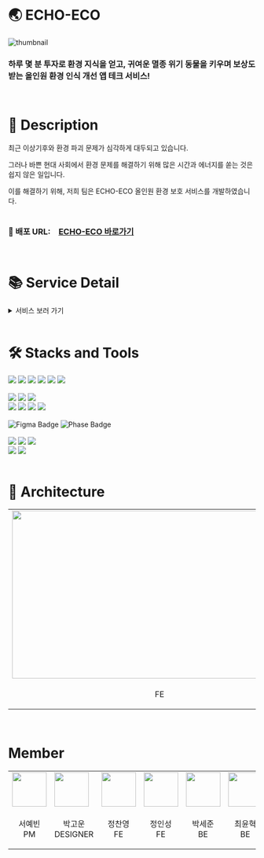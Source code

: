# 🌏 ECHO-ECO

![thumbnail](https://github.com/user-attachments/assets/bb405751-441c-4c64-9e79-e0b03b7d6cc8)
### 하루 몇 분 투자로 환경 지식을 얻고, 귀여운 멸종 위기 동물을 키우며 보상도 받는 올인원 환경 인식 개선 앱 테크 서비스! 
<br>

# 📝 Description

최근 이상기후와 환경 파괴 문제가 심각하게 대두되고 있습니다. 

그러나 바쁜 현대 사회에서 환경 문제를 해결하기 위해 많은 시간과 에너지를 쏟는 것은 쉽지 않은 일입니다. 

이를 해결하기 위해, 저희 팀은 ECHO-ECO 올인원 환경 보호 서비스를 개발하였습니다.
<br><br>
### 🔗 배포 URL: [ECHO-ECO 바로가기](http://echoeco.shop.s3-website-us-east-1.amazonaws.com)
<br>

# 📚 Service Detail
<details>
  <summary>서비스 보러 가기</summary>

  <table>
    <tr>
      <td>
        <img src="https://media.discordapp.net/attachments/1256824032909856870/1268480011590176829/image.png?ex=66ac9391&is=66ab4211&hm=f0d4e4881014e2f1788e06892cce067071b443db800c5fa19e180e57fec1e21c&=&format=webp&quality=lossless&width=540&height=1168" width="300px" height="668px" />
      </td>
      <td>
        <img src="https://media.discordapp.net/attachments/1256824032909856870/1268480307636604928/image.png?ex=66ac93d8&is=66ab4258&hm=6873732a76cfb87295dd7725e34d8e7f3a09a8da303fa2631c5718b919fc8eb5&=&format=webp&quality=lossless&width=538&height=1170" width="300px" height="680px" />
      </td>
      <td>
        <img src="https://media.discordapp.net/attachments/1256824032909856870/1268480261579079743/image.png?ex=66ac93cd&is=66ab424d&hm=086ef35c568efb1176cc13beeb8407030d462be47c489d0cdf9d8d5acbfd5324&=&format=webp&quality=lossless&width=540&height=1168" width="300px" height="668px" />
      </td>
    </tr>
    <tr>
      <td><p align="center">로그인 페이지</p></td>
      <td><p align="center">캐릭터 선택 페이지</p></td>
      <td><p align="center">캐릭터 설명 페이지</p></td>
    </tr>
  </table>

  <table>
    <tr>
      <td>
        <img src="https://cdn.discordapp.com/attachments/1256824032909856870/1268478936078225550/image.png?ex=66ac9291&is=66ab4111&hm=b2c81f36d8125db7df48371b718339cbfcfae7f9e492d42822b6ddf73ca7ebdd&" width="300px" height="668px" />
      </td>
      <td>
        <img src="https://cdn.discordapp.com/attachments/1256824032909856870/1268478992453861419/image.png?ex=66ac929f&is=66ab411f&hm=42ead409f14412ce78d359eb7d6394cfeaa2bebc873290523f2ef0cc48a8ba39&" width="300px" height="668px" />
      </td>
      <td>
        <img src="https://cdn.discordapp.com/attachments/1256824032909856870/1268481767636074558/image.png?ex=66ac9534&is=66ab43b4&hm=493f829a4425a724914a085aa3f8df8dc5053e4611e6dc70ca91a594b4e8ac04&" width="300px" height="668px" />
      </td>
    </tr>
    <tr>
      <td><p align="center">스테이지 페이지</p></td>
      <td><p align="center">오염된 페이지</p></td>
      <td><p align="center">쓰레기 치울 시</p></td>
    </tr>
  </table>

  <table>
    <tr>
      <td>
        <img src="https://cdn.discordapp.com/attachments/1256824032909856870/1268479263162761286/image.png?ex=66ac92df&is=66ab415f&hm=e2d86acb3270dd793c9ef666f23caf1211538f68fb81565372b89480444c4fbd&" width="300px" height="668px" />
      </td>
      <td>
        <img src="https://cdn.discordapp.com/attachments/1256824032909856870/1268479407891284028/image.png?ex=66ac9302&is=66ab4182&hm=23b3959ec004450bc2c37e9094284492fe6cb9d7369942317e8f6bba130b19e7&" width="300px" height="668px" />
      </td>
      <td>
        <img src="https://cdn.discordapp.com/attachments/1256824032909856870/1268479324881682507/image.png?ex=66ac92ee&is=66ab416e&hm=80bf55fbfe42f9b012828638afef951c658b138a6632f97c5d05151ce8812c22&" width="300px" height="668px" />
      </td>
    </tr>
    <tr>
      <td><p align="center">퀴즈 페이지</p></td>
      <td><p align="center">퀴즈 정답</p></td>
      <td><p align="center">퀴즈 오답</p></td>
    </tr>
  </table>

  <table>
    <tr>
      <td>
        <img src="https://cdn.discordapp.com/attachments/1256824032909856870/1268479797689061428/image.png?ex=66ac935e&is=66ab41de&hm=08693efa551aaf1be2aa189a46a832fa4e0deda248e043c17f26866e320625e5&" width="300px" height="668px" />
      </td>
      <td>
        <img src="https://media.discordapp.net/attachments/1256824032909856870/1268479085617745970/image.png?ex=66ac92b5&is=66ab4135&hm=1587ec9c58375743590132c02d6a93948c7eb262cc0efc16141918dbbec3c5b0&=&format=webp&quality=lossless&width=348&height=700" width="300px" height="668px" />
      </td>
      <td>
        <img src="https://media.discordapp.net/attachments/1256824032909856870/1268479183248691303/image.png?ex=66ac92cc&is=66ab414c&hm=8d2389df88662f7cc8d3e8a4a70050c8e1ff220afea3bdf2064765cf1546b998&=&format=webp&quality=lossless&width=406&height=700" width="300px" height="668px" />
      </td>
    </tr>
    <tr>
      <td><p align="center">영상 시청</p></td>
      <td><p align="center">상점 페이지</p></td>
      <td><p align="center">상점 디테일</p></td>
    </tr>
  </table>

  <table>
    <tr>
      <td>
        <img src="https://media.discordapp.net/attachments/1256824032909856870/1268483478576697385/image.png?ex=66ac96cc&is=66ab454c&hm=2c29a3c8d75ef9b0a0ff91b68ceb7e3dccdebe9fbe5c60412c91f73351df3f4e&=&format=webp&quality=lossless&width=320&height=700" width="300px" height="650px" />
      </td>
      <td>
        <img src="https://media.discordapp.net/attachments/1256824032909856870/1268483579789180938/image.png?ex=66ac96e4&is=66ab4564&hm=4102c8bea14f592e3246b9bda620b76d238eabacd1252b00006d10ccc64d917e&=&format=webp&quality=lossless&width=322&height=700" width="300px" height="690px" />
      </td>
    </tr>
    <tr>
      <td><p align="center">성장 완료 시</p></td>
      <td><p align="center">기프티콘 전송</p></td>
    </tr>
  </table>

</details>
<br>  


# 🛠️ Stacks and Tools

<div align=start>
<img src="https://img.shields.io/badge/Javascript-F7DF1E?style=for-the-badge&logo=javascript&logoColor=black">
<img src="https://img.shields.io/badge/Typescript-3178C6?style=for-the-badge&logo=typescript&logoColor=black">
<img src="https://img.shields.io/badge/React-61DAFB?style=for-the-badge&logo=react&logoColor=black">
<img src="https://img.shields.io/badge/react query-FF4154?style=for-the-badge&logo=react query&logoColor=black">
<img src="https://img.shields.io/badge/styledComponent-DB7093?style=for-the-badge&logo=styled-components&logoColor=black">
<img src="https://img.shields.io/badge/Recoil-3578E5?style=for-the-badge&logo=recoil&logoColor=black">
</div>
<br>
<div align=start>
  <img src="https://img.shields.io/badge/java-007396?style=for-the-badge&logo=java&logoColor=white"/>
<img src="https://img.shields.io/badge/spring-6DB33F?style=for-the-badge&logo=spring&logoColor=white">
<img src="https://img.shields.io/badge/spring data jpa-6DB33F?style=for-the-badge&logo=spring data jpa&logoColor=white">
<br>
<img src="https://img.shields.io/badge/Mysql-232F3E?style=for-the-badge&logo=mysql&logoColor=white"> 
<img src="https://img.shields.io/badge/amazonaws-232F3E?style=for-the-badge&logo=amazonaws&logoColor=white"> 
<img src="https://img.shields.io/badge/aws s3-569A31?style=for-the-badge&logo=amazons3&logoColor=white">
<img src="https://img.shields.io/badge/aws ec2-FF9900?style=for-the-badge&logo=amazonec2&logoColor=white">
</div>
<br>
<div align=start>
  <img src="https://img.shields.io/badge/figma-D92D2A?style=for-the-badge&logo=figma&logoColor=white" alt="Figma Badge"/>
  <img src="https://img.shields.io/badge/phase-6F00FF?style=for-the-badge&logo=phase&logoColor=white" alt="Phase Badge"/>
</div>
<br>
<div align=start>
<img src="https://img.shields.io/badge/github-181717?style=for-the-badge&logo=github&logoColor=white">
  <img src="https://img.shields.io/badge/git-F05032?style=for-the-badge&logo=git&logoColor=white">
  <img src="https://img.shields.io/badge/Github Actions-F05032?style=for-the-badge&logo=git&logoColor=white">
<br>
<img src="https://img.shields.io/badge/notion-000000?style=for-the-badge&logo=notion&logoColor=white">
<img src="https://img.shields.io/badge/discord-5865F2?style=for-the-badge&logo=discord&logoColor=white">
</div>
<br>

# 🧭 Architecture

<table>
<body>
    <tr>
        <td>
          <img src="https://cdn.discordapp.com/attachments/1256824032909856870/1268488530481385492/image.png?ex=66ac9b81&is=66ab4a01&hm=696d4167641c6d9ebc42737f0b49184e7e03258a7256cb6c3114be1dd90fea86&" width="600px" height="342px" />
        </td>
        <td>
          <img src="https://cdn.discordapp.com/attachments/1256824032909856870/1268488530481385492/image.png?ex=66ac9b81&is=66ab4a01&hm=696d4167641c6d9ebc42737f0b49184e7e03258a7256cb6c3114be1dd90fea86&" width="600px" height="342px" />
        </td>
    </tr>
    <tr>
        <td><p align="center">FE</p></td>
        <td><p align="center">BE</p></td>
    </tr>
    
</tbody>
</table>
<br>

# Member

<table>
<body>
    <tr>
        <td>
            <a href="https://github.com/syb0127">
                <img src="https://github.com/syb0127.png" width="70px" />
            </a>
        </td>
        <td>
            <a href="https://gounpark39.myportfolio.com/work">
                <img src="https://github.com/gounpark.png" width="70px" />
            </a>
        </td>
        <td>
            <a href="https://github.com/Jeongchanyeong">
                <img src="https://github.com/Jeongchanyeong.png" width="70px" />
            </a>
        </td>
        <td>
            <a href="https://github.com/ins62o">
                <img src="https://github.com/ins62o.png" width="70px" />
            </a>
        </td>
        <td>
            <a href="https://github.com/pkt369">
                <img src="https://github.com/pkt369.png" width="70px" />
            </a>
        </td>
        <td>
            <a href="https://github.com/newh08">
                <img src="https://github.com/newh08.png" width="70px" />
            </a>
        </td>
        <td>
            <a href="https://github.com/ufolozie">
                <img src="https://github.com/ufolozie.png" width="70px" />
            </a>
        </td>
    </tr>
    <tr>
        <td><p align="center">서예빈<br>PM</p></td>
        <td><p align="center">박고운<br>DESIGNER</p></td>
        <td><p align="center">정찬영<br>FE</p></td>
        <td><p align="center">정인성<br>FE</p></td>
        <td><p align="center">박세준<br>BE</p></td>
        <td><p align="center">최윤혁<br>BE</p></td>
        <td><p align="center">류다빈<br>BE</p></td>
    </tr>
    
</tbody>
</table>

